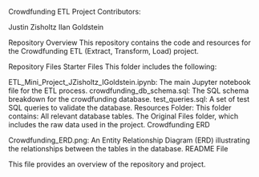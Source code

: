 Crowdfunding ETL Project
Contributors:

Justin Zisholtz
Ilan Goldstein

Repository Overview
This repository contains the code and resources for the Crowdfunding ETL (Extract, Transform, Load) project.

Repository Files
Starter Files
This folder includes the following:

ETL_Mini_Project_JZisholtz_IGoldstein.ipynb: The main Jupyter notebook file for the ETL process.
crowdfunding_db_schema.sql: The SQL schema breakdown for the crowdfunding database.
test_queries.sql: A set of test SQL queries to validate the database.
Resources Folder: This folder contains:
All relevant database tables.
The Original Files folder, which includes the raw data used in the project.
Crowdfunding ERD

Crowdfunding_ERD.png: An Entity Relationship Diagram (ERD) illustrating the relationships between the tables in the database.
README File

This file provides an overview of the repository and project.